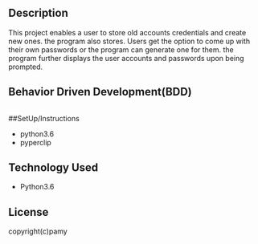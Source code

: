 ## Description
This project enables a user to store old accounts credentials and
create new ones. the program also stores. Users get the option to come up with
their own passwords or the program can generate one for them. the program further
displays the user accounts and passwords upon being prompted.
## Behavior Driven Development(BDD)
  <img scr="/home/wecode/project/kk.png">
  
##SetUp/Instructions
   * python3.6
   * pyperclip
## Technology Used
* Python3.6
## License
   copyright(c)pamy
